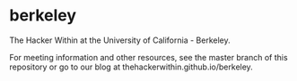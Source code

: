 berkeley
========

The Hacker Within at the University of California - Berkeley. 

For meeting information and other resources, see the master branch of this 
repository or go to our blog at thehackerwithin.github.io/berkeley.
